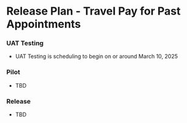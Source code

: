 # Release Plan - Travel Pay for Past Appointments

### UAT Testing
- UAT Testing is scheduling to begin on or around March 10, 2025

### Pilot
- TBD

### Release
- TBD


